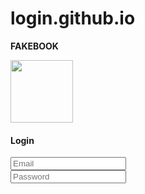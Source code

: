 # login.github.io
<!DOCTYPE html>
<html>
<strong><head><p>FAKEBOOK</p></head></strong>
<head><img src="https://encrypted-tbn0.gstatic.com/images?q=tbn:ANd9GcQVjEsu4EJeVRxx8dFZ83JbjUpeu2X-I06AuQ&usqp=CAU"
width="100" height="100">
</head>
<body>
<h4>Login</h4>
<input type="email" placeholder="Email">
<br>
<input type="password" placeholder="Password">
</body>
</html>
